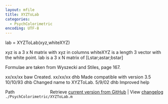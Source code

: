 ```yaml
---
layout: mfile
title: XYZToLab
categories:
  - PsychColorimetric
encoding: UTF-8
---
```


lab = XYZToLab(xyz,whiteXYZ)

xyz is a 3 x N matrix with xyz in columns
whiteXYZ is a length 3 vector with the white point.
lab is a 3 x N matrix of [Lstar;astar;bstar]

Formulae are taken from Wyszecki and Stiles, page 167.

xx/xx/xx    baw  Created.
xx/xx/xx    dhb  Made compatible with version 3.5
10/10/93    dhb  Changed name to XYZToLab.
5/9/02      dhb  Improved help


<div class="code_header" style="text-align:right;">
  <span style="float:left;">Path&nbsp;&nbsp;</span> <span class="counter">Retrieve <a href=
  "https://raw.github.com/Psychtoolbox-3/Psychtoolbox-3/beta/./PsychColorimetric/XYZToLab.m">current version from GitHub</a> | View <a href=
  "https://github.com/Psychtoolbox-3/Psychtoolbox-3/commits/beta/./PsychColorimetric/XYZToLab.m">changelog</a></span>
</div>
<div class="code">
  <code>./PsychColorimetric/XYZToLab.m</code>
</div>
